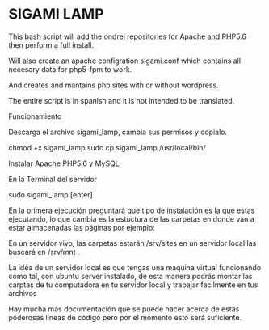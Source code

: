 # SIGAMI LAMP

This bash script will add the ondrej repositories for Apache and PHP5.6 then perform a full install.

Will also create an apache configration sigami.conf which contains all necesary data for php5-fpm to work.

And creates and mantains php sites with or without wordpress.

The entire script is in spanish and it is not intended to be translated.

Funcionamiento

Descarga el archivo sigami_lamp, cambia sus permisos y copialo.

chmod +x sigami_lamp
sudo cp sigami_lamp /usr/local/bin/

Instalar Apache PHP5.6 y MySQL

En la Terminal del servidor

sudo sigami_lamp [enter]

En la primera ejecución preguntará que tipo de instalación es la que estas ejecutando, lo que cambia es la estuctura de las carpetas en donde van a estar almacenadas las páginas por ejemplo:

En un servidor vivo, las carpetas estarán /srv/sites en un servidor local las buscará en /srv/mnt .

La idéa de un servidor local es que tengas una maquina virtual funcionando como tal, con ubuntu server instalado, de esta manera podrás montar las carptas de tu computadora en tu servidor local y trabajar facilmente en tus archivos

Hay mucha más documentación que se puede hacer acerca de estas poderosas líneas de código pero por el momento esto será suficiente.

